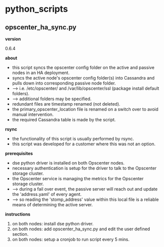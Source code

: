# python_scripts    

## opscenter_ha_sync.py

**version**

0.6.4

**about**

* this script syncs the opscenter config folder on the active and passive nodes in an HA deployment.    
* syncs the active node's opscenter config folder(s) into Cassandra and pulls down into corresponding passive node folder.    
* --> i.e. /etc/opscenter/ and /var/lib/opscenter/ssl (package install default folders).    
* --> additional folders may be specified.      
* redundant files are timestamp renamed (not deleted).    
* the primary_opscenter_location file is renamed on a switch over to avoid manual intervention.    
* the required Cassandra table is made by the script.

**rsync**

* the functionality of this script is usually performed by rsync.    
* this script was developed for a customer where this was not an option.       

**prerequisites**    

* dse python driver is installed on both Opscenter nodes.    
* necessary authentication is setup for the driver to talk to the Opscenter storage cluster.    
* the Opscenter service is managing the metrics for the Opscenter storage cluster.    
* --> during a fail over event, the passive server will reach out and update the 'address.yaml' of every agent.    
* --> so reading the 'stomp_address' value within this local file is a reliable means of determining the active server.   

**instructions**    

1) on both nodes: install dse python driver.    
2) on both nodes: add opscenter_ha_sync.py and edit the user defined section.   
3) on both nodes: setup a cronjob to run script every 5 mins.                
